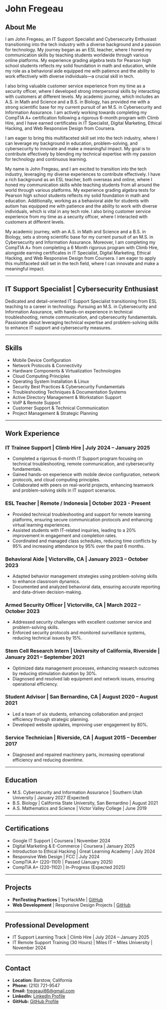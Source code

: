 # John Fregeau

## About Me

I am John Fregeau, an IT Support Specialist and Cybersecurity Enthusiast transitioning into the tech industry with a diverse background and a passion for technology. My journey began as an ESL teacher, where I honed my communication skills by teaching students worldwide through various online platforms. My experience grading algebra tests for Pearson high school students reflects my solid foundation in math and education, while my role as a behavioral aide equipped me with patience and the ability to work effectively with diverse individuals—a crucial skill in tech.

I also bring valuable customer service experience from my time as a security officer, where I developed strong interpersonal skills by interacting with customers at different levels. My academic journey, which includes an A.S. in Math and Science and a B.S. in Biology, has provided me with a strong scientific base for my current pursuit of an M.S. in Cybersecurity and Information Assurance. I am actively working towards completing my CompTIA A+ certification following a rigorous 6-month program with Climb Hire, and I have earned certificates in IT Specialist, Digital Marketing, Ethical Hacking, and Web Responsive Design from Coursera.

I am eager to bring this multifaceted skill set into the tech industry, where I can leverage my background in education, problem-solving, and cybersecurity to innovate and make a meaningful impact. My goal is to contribute effectively by blending my technical expertise with my passion for technology and continuous learning.

My name is John Fregeau, and I am excited to transition into the tech industry, leveraging my diverse experiences to contribute effectively. I have a rich background as an ESL teacher, both overseas and online, where I honed my communication skills while teaching students from all around the world through various platforms. My experience grading algebra tests for Pearson high school students reflects my solid foundation in math and education. Additionally, working as a behavioral aide for students with autism has equipped me with patience and the ability to work with diverse individuals, which is vital in any tech role. I also bring customer service experience from my time as a security officer, where I interacted with customers at different levels.

My academic journey, with an A.S. in Math and Science and a B.S. in Biology, sets a strong scientific base for my current pursuit of an M.S. in Cybersecurity and Information Assurance. Moreover, I am completing my CompTIA A+ from completing a 6 Month rigorous program with Climb Hire, alongside earning certificates in IT Specialist, Digital Marketing, Ethical Hacking, and Web Responsive Design from Coursera. I am eager to apply this multifaceted skill set in the tech field, where I can innovate and make a meaningful impact.

---

## IT Support Specialist | Cybersecurity Enthusiast

Dedicated and detail-oriented IT Support Specialist transitioning from ESL teaching to a career in technology. Pursuing an M.S. in Cybersecurity and Information Assurance, with hands-on experience in technical troubleshooting, remote communication, and cybersecurity fundamentals. Passionate about leveraging technical expertise and problem-solving skills to enhance IT support and cybersecurity measures.

---

## Skills
- Mobile Device Configuration
- Network Protocols & Connectivity
- Hardware Components & Virtualization Technologies
- Cloud Computing Principles
- Operating System Installation & Linux
- Security Best Practices & Cybersecurity Fundamentals
- Troubleshooting Techniques & Documentation Systems
- Active Directory Management & Workstation Support
- VoIP & Remote Support
- Customer Support & Technical Communication
- Project Management & Strategic Planning

---

## Work Experience

### IT Trainee Support | Climb Hire | July 2024 – January 2025
- Completed a rigorous 6-month IT Support program focusing on technical troubleshooting, remote communication, and cybersecurity fundamentals.
- Gained hands-on experience with mobile device configuration, network protocols, and cloud computing principles.
- Collaborated with peers on real-world projects, enhancing teamwork and problem-solving skills in IT support scenarios.

### ESL Teacher | Remote / Indonesia | October 2023 - Present
- Provided technical troubleshooting and support for remote learning platforms, ensuring secure communication protocols and enhancing virtual learning experiences.
- Assisted students with IT-related inquiries, leading to a 20% improvement in engagement and completion rates.
- Coordinated and managed class schedules, reducing time conflicts by 95% and increasing attendance by 95% over the past 6 months.

### Behavioral Aide | Victorville, CA | January 2023 – October 2023
- Adapted behavior management strategies using problem-solving skills to enhance classroom dynamics.
- Documented and analyzed behavioral data, ensuring accurate reporting and data-driven decision-making.

### Armed Security Officer | Victorville, CA | March 2022 – October 2023
- Addressed security challenges with excellent customer service and problem-solving skills.
- Enforced security protocols and monitored surveillance systems, reducing technical issues by 15%.

### Stem Cell Research Intern | University of California, Riverside | January 2021 – September 2021
- Optimized data management processes, enhancing research outcomes by reducing stimulation duration by 30%.
- Diagnosed and resolved lab equipment and network issues, ensuring operational efficiency.

### Student Advisor | San Bernardino, CA | August 2020 – August 2021
- Led a team of six students, enhancing collaboration and project efficiency through strategic planning.
- Developed website updates, improving user engagement by 80%.

### Service Technician | Riverside, CA | August 2015 – December 2017
- Diagnosed and repaired machinery parts, increasing operational efficiency and reducing downtime.

---

## Education
- M.S. Cybersecurity and Information Assurance | Southern Utah University | January 2027 (Expected)
- B.S. Biology | California State University, San Bernardino | August 2021
- A.S. Mathematics and Science | Victor Valley College | June 2019

---

## Certifications
- Google IT Support | Coursera | November 2024
- Digital Marketing & E-Commerce | Coursera | January 2025
- Introduction to Ethical Hacking | Great Learning Academy | July 2024
- Responsive Web Design | FCC | July 2024
- CompTIA A+ (220-1101) | Passed (January 2025)
- CompTIA A+ (220-1102) | In-Progress (Expected 2025)

---

## Projects
- **PenTesting Practices** | TryHackMe | [GitHub](https://github.com/Fregeauj86)
- **Web Development** | Responsive Design Projects | [GitHub](https://github.com/Fregeauj86)

---

## Professional Development
- IT Support Learning Track | Climb Hire | July 2024 – January 2025
- IT Remote Support Training (30 Hours) | Miles IT – Miles University | November 2024

---

## Contact
- **Location:** Barstow, California
- **Phone:** (210) 721-9547
- **Email:** fregeauj86@gmail.com
- **LinkedIn:** [LinkedIn Profile](https://www.linkedin.com/in/john-fregeau)
- **GitHub:** [GitHub Profile](https://github.com/Fregeauj86)
